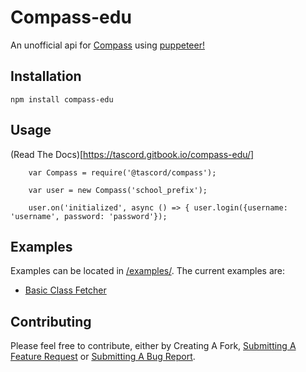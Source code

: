 Compass-edu
=========

An unofficial api for [Compass](https://compass.education) using [puppeteer!](https://github.com/puppeteer/puppeteer)

## Installation

  `npm install compass-edu`

## Usage

(Read The Docs)[https://tascord.gitbook.io/compass-edu/]

```
    var Compass = require('@tascord/compass');

    var user = new Compass('school_prefix');
  
    user.on('initialized', async () => { user.login({username: 'username', password: 'password'});
```

## Examples
Examples can be located in [/examples/](https://github.com/tascord/compass-edu/tree/master/exmaples).
The current examples are:
  * [Basic Class Fetcher](https://github.com/tascord/compass-edu/blob/master/exmaples/getClasses.js)

## Contributing

Please feel free to contribute, either by Creating A Fork, [Submitting A Feature Request](https://github.com/tascord/compass-edu/issues/new?assignees=&labels=enhancement&template=feature_request.md&title=) or [Submitting A Bug Report](https://github.com/tascord/compass-edu/issues/new?assignees=&labels=bug&template=bug_report.md&title=).
